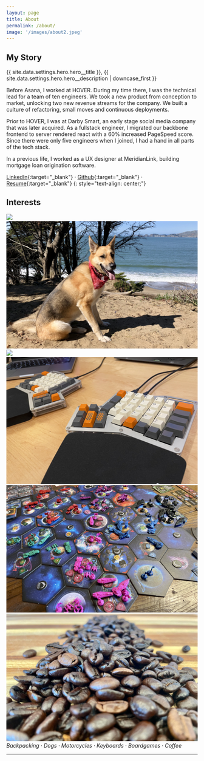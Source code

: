 ```yaml
---
layout: page
title: About
permalink: /about/
image: '/images/about2.jpeg'
---
```


## My Story

{{ site.data.settings.hero.hero__title }}, {{ site.data.settings.hero.hero__description | downcase_first }}

Before Asana, I worked at HOVER. During my time there, I was the technical lead for a team of ten engineers. We took a new product from conception to market, unlocking two new revenue streams for the company. We built a culture of refactoring, small moves and continuous deployments.

Prior to HOVER, I was at Darby Smart, an early stage social media company that was later acquired. As a fullstack engineer, I migrated our backbone frontend to server rendered react with a 60% increased PageSpeed score. Since there were only five engineers when I joined, I had a hand in all parts of the tech stack.

In a previous life, I worked as a UX designer at MeridianLink, building mortgage loan origination software.

[LinkedIn](https://linkedin.com/in/mattjfong){:target="_blank"} · [Github](https://github.com/matthewjf){:target="_blank"} · [Resume](/resume.pdf){:target="_blank"}
{: style="text-align: center;"}

## Interests

<div class="gallery-box">
  <div class="gallery">
    <div class="gallery__image"><img src="/images/grand_canyon.jpg"></div>
    <div class="gallery__image"><img src="/images/lira.jpeg"></div>
    <div class="gallery__image"><img src="/images/motorcycle.jpg"></div>
    <div class="gallery__image"><img src="/images/infinity_ergodox.jpeg"></div>
    <div class="gallery__image"><img src="/images/twilight_imperium.jpg"></div>
    <div class="gallery__image"><img src="/images/coffee.jpg"></div>
  </div>
  <em>Backpacking · Dogs · Motorcycles · Keyboards · Boardgames · Coffee</em>
</div>

***
